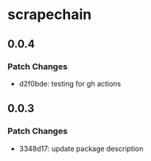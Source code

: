 # scrapechain

## 0.0.4

### Patch Changes

- d2f0bde: testing for gh actions

## 0.0.3

### Patch Changes

- 3348d17: update package description
